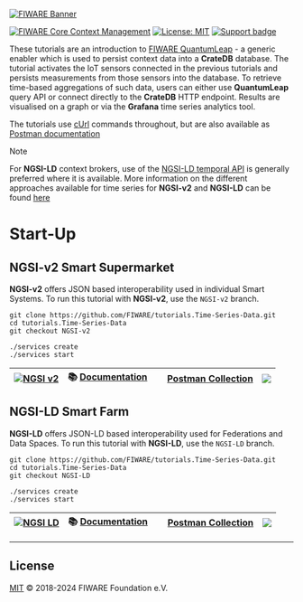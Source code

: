 [![FIWARE Banner](https://fiware.github.io/tutorials.Time-Series-Data/img/fiware.png)](https://www.fiware.org/developers)

[![FIWARE Core Context Management](https://nexus.lab.fiware.org/repository/raw/public/badges/chapters/core.svg)](https://github.com/FIWARE/catalogue/blob/master/core/README.md)
[![License: MIT](https://img.shields.io/github/license/fiware/tutorials.Time-Series-Data.svg)](https://opensource.org/licenses/MIT)
[![Support badge](https://img.shields.io/badge/tag-fiware-orange.svg?logo=stackoverflow)](https://stackoverflow.com/questions/tagged/fiware)

These tutorials are an introduction to [FIWARE QuantumLeap](https://quantumleap.readthedocs.io/en/latest/) - a generic
enabler which is used to persist context data into a **CrateDB** database. The tutorial activates the IoT sensors
connected in the previous tutorials and persists measurements from those
sensors into the database. To retrieve time-based aggregations of such data, users can either use **QuantumLeap** query
API or connect directly to the **CrateDB** HTTP endpoint. Results are visualised on a graph or via the **Grafana** time
series analytics tool.

The tutorials use [cUrl](https://ec.haxx.se/) commands throughout, but are also available as
[Postman documentation](https://www.postman.com/downloads/)

> [!NOTE]
> 
>  For **NGSI-LD** context brokers, use of the [NGSI-LD temporal API](https://github.com/FIWARE/tutorials.Short-Term-History/tree/NGSI-LD) is generally preferred where it
>  is available. More information on the different approaches available for time series for **NGSI-v2** and **NGSI-LD** can be found [here](https://www.youtube.com/watch?v=w6ymNPO-Baw&t=2309s)

# Start-Up

## NGSI-v2 Smart Supermarket

**NGSI-v2** offers JSON based interoperability used in individual Smart Systems. To run this tutorial with **NGSI-v2**, use the `NGSI-v2` branch.

```console
git clone https://github.com/FIWARE/tutorials.Time-Series-Data.git
cd tutorials.Time-Series-Data
git checkout NGSI-v2

./services create
./services start
```

| [![NGSI v2](https://img.shields.io/badge/NGSI-v2-5dc0cf.svg)](https://fiware-ges.github.io/orion/api/v2/stable/) | :books: [Documentation](https://github.com/FIWARE/tutorials.Time-Series-Data/tree/NGSI-v2) | <img src="https://cdn.jsdelivr.net/npm/simple-icons@v3/icons/postman.svg" height="15" width="15"> [Postman Collection](https://fiware.github.io/tutorials.Time-Series-Data/) | ![](https://img.shields.io/github/last-commit/fiware/tutorials.Time-Series-Data/NGSI-v2)
| --- | --- | --- | ---

## NGSI-LD Smart Farm

**NGSI-LD** offers JSON-LD based interoperability used for Federations and Data Spaces. To run this tutorial with **NGSI-LD**, use the `NGSI-LD` branch.

```console
git clone https://github.com/FIWARE/tutorials.Time-Series-Data.git
cd tutorials.Time-Series-Data
git checkout NGSI-LD

./services create
./services start
```

| [![NGSI LD](https://img.shields.io/badge/NGSI-LD-d6604d.svg)](https://cim.etsi.org/NGSI-LD/official/front-page.html) | :books: [Documentation](https://github.com/FIWARE/tutorials.Time-Series-Data/tree/NGSI-LD) | <img  src="https://cdn.jsdelivr.net/npm/simple-icons@v3/icons/postman.svg" height="15" width="15"> [Postman Collection](https://fiware.github.io/tutorials.Time-Series-Data/ngsi-ld.html) | ![](https://img.shields.io/github/last-commit/fiware/tutorials.Time-Series-Data/NGSI-LD)
| --- | --- | --- | ---

---

## License

[MIT](LICENSE) © 2018-2024 FIWARE Foundation e.V.
